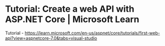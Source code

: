 # Tutorial: Create a web API with ASP.NET Core | Microsoft Learn

Tutorial - https://learn.microsoft.com/en-us/aspnet/core/tutorials/first-web-api?view=aspnetcore-7.0&tabs=visual-studio

